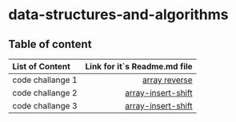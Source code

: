 # data-structures-and-algorithms

## Table of content

| List of Content | Link for it`s Readme.md file |
| :---     | ---: |
| code challange 1 | [array reverse](./array-reverse/README.md)
| code challange 2 | [array-insert-shift](https://github.com/abdulkareemAbunabhan/data-structures-and-algorithms/blob/array-insert-shift/codeChallenge2/README.md)
| code challange 3 | [array-insert-shift](https://github.com/abdulkareemAbunabhan/data-structures-and-algorithms/blob/array-binary-search/array-binary-search/README.md)
